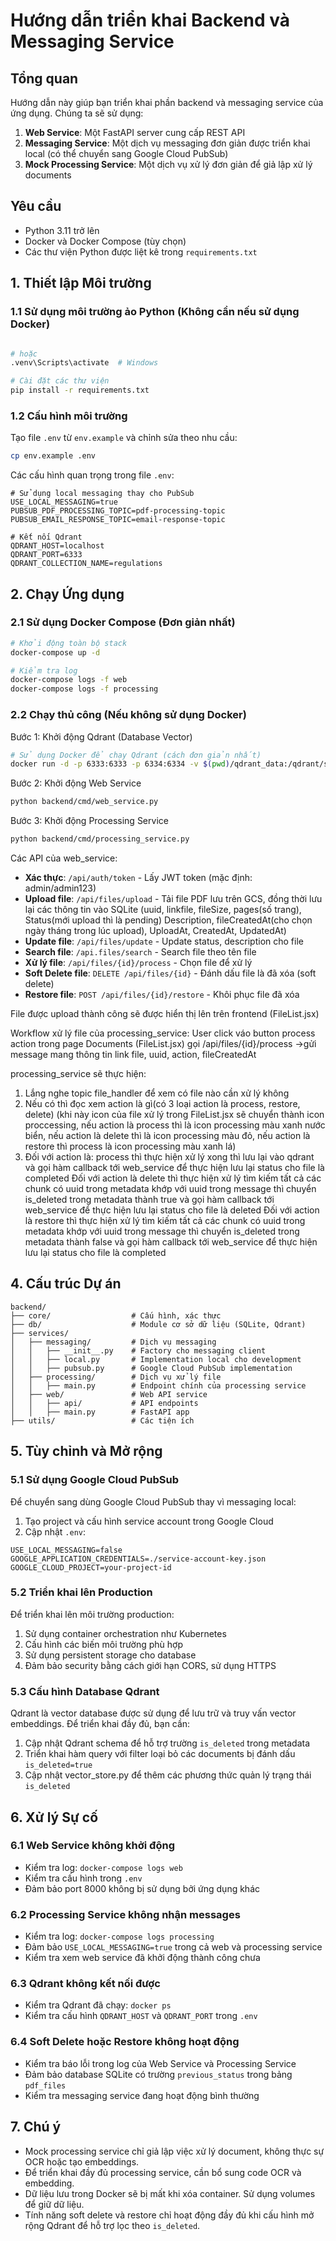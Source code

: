 # Hướng dẫn triển khai Backend và Messaging Service

## Tổng quan

Hướng dẫn này giúp bạn triển khai phần backend và messaging service của ứng dụng. Chúng ta sẽ sử dụng:

1. **Web Service**: Một FastAPI server cung cấp REST API
2. **Messaging Service**: Một dịch vụ messaging đơn giản được triển khai local (có thể chuyển sang Google Cloud PubSub)
3. **Mock Processing Service**: Một dịch vụ xử lý đơn giản để giả lập xử lý documents

## Yêu cầu

- Python 3.11 trở lên
- Docker và Docker Compose (tùy chọn)
- Các thư viện Python được liệt kê trong `requirements.txt`

## 1. Thiết lập Môi trường

### 1.1 Sử dụng môi trường ảo Python (Không cần nếu sử dụng Docker)

```bash

# hoặc
.venv\Scripts\activate  # Windows

# Cài đặt các thư viện
pip install -r requirements.txt
```

### 1.2 Cấu hình môi trường

Tạo file `.env` từ `env.example` và chỉnh sửa theo nhu cầu:

```bash
cp env.example .env
```

Các cấu hình quan trọng trong file `.env`:

```
# Sử dụng local messaging thay cho PubSub
USE_LOCAL_MESSAGING=true
PUBSUB_PDF_PROCESSING_TOPIC=pdf-processing-topic
PUBSUB_EMAIL_RESPONSE_TOPIC=email-response-topic

# Kết nối Qdrant
QDRANT_HOST=localhost
QDRANT_PORT=6333
QDRANT_COLLECTION_NAME=regulations
```

## 2. Chạy Ứng dụng

### 2.1 Sử dụng Docker Compose (Đơn giản nhất)

```bash
# Khởi động toàn bộ stack
docker-compose up -d

# Kiểm tra log
docker-compose logs -f web
docker-compose logs -f processing
```

### 2.2 Chạy thủ công (Nếu không sử dụng Docker)

Bước 1: Khởi động Qdrant (Database Vector)

```bash
# Sử dụng Docker để chạy Qdrant (cách đơn giản nhất)
docker run -d -p 6333:6333 -p 6334:6334 -v $(pwd)/qdrant_data:/qdrant/storage qdrant/qdrant
```

Bước 2: Khởi động Web Service

```bash
python backend/cmd/web_service.py
```

Bước 3: Khởi động Processing Service

```bash
python backend/cmd/processing_service.py
```



Các API của web_service:

- **Xác thực**: `/api/auth/token` - Lấy JWT token (mặc định: admin/admin123)
- **Upload file**: `/api/files/upload` - Tải file PDF lưu trên GCS, đồng thời lưu lại các thông tin vào SQLite (uuid, linkfile, fileSize, pages(số trang), Status(mới upload thì là pending) Description, fileCreatedAt(cho chọn ngày tháng trong lúc upload), UploadAt, CreatedAt, UpdatedAt)
- **Update file**: `/api/files/update` - Update status, description cho file
- **Search file**: `/api.files/search` - Search file theo tên file
- **Xử lý file**: `/api/files/{id}/process` - Chọn file để xử lý
- **Soft Delete file**: `DELETE /api/files/{id}` - Đánh dấu file là đã xóa (soft delete)
- **Restore file**: `POST /api/files/{id}/restore` - Khôi phục file đã xóa

File được upload thành công sẽ được hiển thị lên trên frontend (FileList.jsx)

Workflow xử lý file của processing_service:
User click váo button process action trong page Documents (FileList.jsx) gọi /api/files/{id}/process ->gửi message mang thông tin link file, uuid, action, fileCreatedAt

processing_service sẽ thực hiện:
1. Lắng nghe topic file_handler để xem có file nào cần xử lý không
2. Nếu có thì đọc xem action là gì(có 3 loại action là process, restore, delete) (khi này icon của file xử lý trong FileList.jsx sẽ chuyển thành icon proccessing, nếu action là process thì là icon processing màu xanh nước biển, nếu action là delete thì là icon processing màu đỏ, nếu action là restore thì process là icon processing màu xanh lá)
3. Đối với action là: process thì thực hiện xử lý xong thì lưu lại vào qdrant và gọi hàm callback tới web_service để thực hiện lưu lại status cho file là completed
   Đối với action là delete thì thực hiện xử lý tìm kiếm tất cả các chunk có uuid trong metadata khớp với uuid trong message thì chuyển is_deleted trong metadata thành true và gọi hàm callback tới web_service để thực hiện lưu lại status cho file là deleted
   Đối với action là restore thì thực hiện xử lý tìm kiếm tất cả các chunk có uuid trong metadata khớp với uuid trong message thì chuyển is_deleted trong metadata thành false và gọi hàm callback tới web_service để thực hiện lưu lại status cho file là completed



## 4. Cấu trúc Dự án

```
backend/
├── core/                  # Cấu hình, xác thực
├── db/                    # Module cơ sở dữ liệu (SQLite, Qdrant)
├── services/
│   ├── messaging/         # Dịch vụ messaging
│   │   ├── __init__.py    # Factory cho messaging client
│   │   ├── local.py       # Implementation local cho development
│   │   ├── pubsub.py      # Google Cloud PubSub implementation
│   ├── processing/        # Dịch vụ xử lý file
│   │   ├── main.py        # Endpoint chính của processing service
│   ├── web/               # Web API service
│   │   ├── api/           # API endpoints
│   │   ├── main.py        # FastAPI app
├── utils/                 # Các tiện ích
```

## 5. Tùy chỉnh và Mở rộng

### 5.1 Sử dụng Google Cloud PubSub

Để chuyển sang dùng Google Cloud PubSub thay vì messaging local:

1. Tạo project và cấu hình service account trong Google Cloud
2. Cập nhật `.env`:
```
USE_LOCAL_MESSAGING=false
GOOGLE_APPLICATION_CREDENTIALS=./service-account-key.json
GOOGLE_CLOUD_PROJECT=your-project-id
```

### 5.2 Triển khai lên Production

Để triển khai lên môi trường production:

1. Sử dụng container orchestration như Kubernetes
2. Cấu hình các biến môi trường phù hợp
3. Sử dụng persistent storage cho database
4. Đảm bảo security bằng cách giới hạn CORS, sử dụng HTTPS

### 5.3 Cấu hình Database Qdrant

Qdrant là vector database được sử dụng để lưu trữ và truy vấn vector embeddings. Để triển khai đầy đủ, bạn cần:

1. Cập nhật Qdrant schema để hỗ trợ trường `is_deleted` trong metadata
2. Triển khai hàm query với filter loại bỏ các documents bị đánh dấu `is_deleted=true`
3. Cập nhật vector_store.py để thêm các phương thức quản lý trạng thái `is_deleted`

## 6. Xử lý Sự cố

### 6.1 Web Service không khởi động

- Kiểm tra log: `docker-compose logs web`
- Kiểm tra cấu hình trong `.env`
- Đảm bảo port 8000 không bị sử dụng bởi ứng dụng khác

### 6.2 Processing Service không nhận messages

- Kiểm tra log: `docker-compose logs processing`
- Đảm bảo `USE_LOCAL_MESSAGING=true` trong cả web và processing service
- Kiểm tra xem web service đã khởi động thành công chưa

### 6.3 Qdrant không kết nối được

- Kiểm tra Qdrant đã chạy: `docker ps`
- Kiểm tra cấu hình `QDRANT_HOST` và `QDRANT_PORT` trong `.env`

### 6.4 Soft Delete hoặc Restore không hoạt động

- Kiểm tra báo lỗi trong log của Web Service và Processing Service
- Đảm bảo database SQLite có trường `previous_status` trong bảng `pdf_files`
- Kiểm tra messaging service đang hoạt động bình thường

## 7. Chú ý

- Mock processing service chỉ giả lập việc xử lý document, không thực sự OCR hoặc tạo embeddings.
- Để triển khai đầy đủ processing service, cần bổ sung code OCR và embedding.
- Dữ liệu lưu trong Docker sẽ bị mất khi xóa container. Sử dụng volumes để giữ dữ liệu.
- Tính năng soft delete và restore chỉ hoạt động đầy đủ khi cấu hình mở rộng Qdrant để hỗ trợ lọc theo `is_deleted`. 